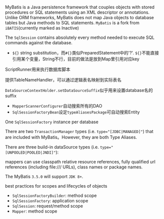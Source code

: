 MyBatis is a Java persistence framework that couples objects with stored procedures or SQL statements using an XML descriptor or annotations. Unlike ORM frameworks, MyBatis does not map Java objects to database tables but Java methods to SQL statements. `MyBatis` is a fork from `iBATIS`(currently marked as Inactive)

The `SqlSession` contains absolutely every method needed to execute SQL commands against the database.

- `${}` string substitution，而`#{}`类似PreparedStatement中的'?'. `${}`不能直接引用某个变量，String不行，目前的做法是放到Map里引用对应key

ScriptRunner用来执行数据库脚本

提供TableNameHandler，可以通过逻辑表名映射到实际表名

`DataSourceContextHolder.setDataSourceSuffix`似乎用来设置database名的suffix

- `MapperScannerConfigurer`自动搜索所有的DAO
- `SqlSessionFactoryBean`设定`typeAliasesPackage`可自动搜索Entity

One `SqlSessionFactory` instance per database

There are two `TransactionManager` types (i.e. `type="[JDBC|MANAGED]"`) that are included with MyBatis。However, they are both Type Aliases.

There are three build-in dataSource types (i.e. `type="[UNPOOLED|POOLED|JNDI]"`):

mappers can use classpath relative resource references, fully qualified url references (including file:/// URLs), class names or package names.

The MyBatis `3.5.0` will support `JDK 8+`.

best practices for scopes and lifecycles of objects
- `SqlSessionFactoryBuilder`: method scope
- `SqlSessionFactory`: application scope
- `SqlSession`: request/method scope
- `Mapper`: method scope
